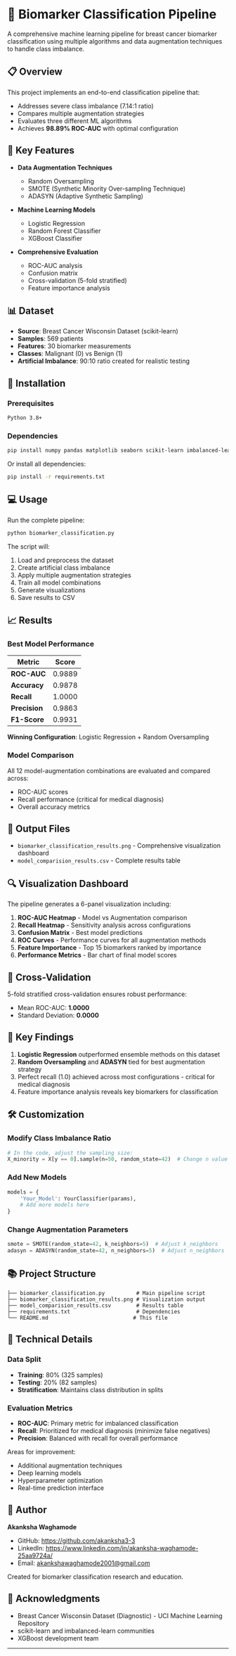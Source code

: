 # 🧬 Biomarker Classification Pipeline

A comprehensive machine learning pipeline for breast cancer biomarker classification using multiple algorithms and data augmentation techniques to handle class imbalance.

## 📋 Overview

This project implements an end-to-end classification pipeline that:
- Addresses severe class imbalance (7.14:1 ratio)
- Compares multiple augmentation strategies
- Evaluates three different ML algorithms
- Achieves **98.89% ROC-AUC** with optimal configuration

## 🎯 Key Features

- **Data Augmentation Techniques**
  - Random Oversampling
  - SMOTE (Synthetic Minority Over-sampling Technique)
  - ADASYN (Adaptive Synthetic Sampling)
  
- **Machine Learning Models**
  - Logistic Regression
  - Random Forest Classifier
  - XGBoost Classifier

- **Comprehensive Evaluation**
  - ROC-AUC analysis
  - Confusion matrix
  - Cross-validation (5-fold stratified)
  - Feature importance analysis

## 📊 Dataset

- **Source**: Breast Cancer Wisconsin Dataset (scikit-learn)
- **Samples**: 569 patients
- **Features**: 30 biomarker measurements
- **Classes**: Malignant (0) vs Benign (1)
- **Artificial Imbalance**: 90:10 ratio created for realistic testing

## 🚀 Installation

### Prerequisites

```bash
Python 3.8+
```

### Dependencies

```bash
pip install numpy pandas matplotlib seaborn scikit-learn imbalanced-learn xgboost
```

Or install all dependencies:

```bash
pip install -r requirements.txt
```

## 💻 Usage

Run the complete pipeline:

```bash
python biomarker_classification.py
```

The script will:
1. Load and preprocess the dataset
2. Create artificial class imbalance
3. Apply multiple augmentation strategies
4. Train all model combinations
5. Generate visualizations
6. Save results to CSV

## 📈 Results

### Best Model Performance

| Metric | Score |
|--------|-------|
| **ROC-AUC** | 0.9889 |
| **Accuracy** | 0.9878 |
| **Recall** | 1.0000 |
| **Precision** | 0.9863 |
| **F1-Score** | 0.9931 |

**Winning Configuration**: Logistic Regression + Random Oversampling

### Model Comparison

All 12 model-augmentation combinations are evaluated and compared across:
- ROC-AUC scores
- Recall performance (critical for medical diagnosis)
- Overall accuracy metrics

## 📁 Output Files

- `biomarker_classification_results.png` - Comprehensive visualization dashboard
- `model_comparision_results.csv` - Complete results table

## 🔍 Visualization Dashboard

The pipeline generates a 6-panel visualization including:

1. **ROC-AUC Heatmap** - Model vs Augmentation comparison
2. **Recall Heatmap** - Sensitivity analysis across configurations
3. **Confusion Matrix** - Best model predictions
4. **ROC Curves** - Performance curves for all augmentation methods
5. **Feature Importance** - Top 15 biomarkers ranked by importance
6. **Performance Metrics** - Bar chart of final model scores

## 🧪 Cross-Validation

5-fold stratified cross-validation ensures robust performance:
- Mean ROC-AUC: **1.0000**
- Standard Deviation: **0.0000**

## 📝 Key Findings

1. **Logistic Regression** outperformed ensemble methods on this dataset
2. **Random Oversampling** and **ADASYN** tied for best augmentation strategy
3. Perfect recall (1.0) achieved across most configurations - critical for medical diagnosis
4. Feature importance analysis reveals key biomarkers for classification

## 🛠️ Customization

### Modify Class Imbalance Ratio

```python
# In the code, adjust the sampling size:
X_minority = X[y == 0].sample(n=50, random_state=42)  # Change n value
```

### Add New Models

```python
models = {
    'Your_Model': YourClassifier(params),
    # Add more models here
}
```

### Change Augmentation Parameters

```python
smote = SMOTE(random_state=42, k_neighbors=5)  # Adjust k_neighbors
adasyn = ADASYN(random_state=42, n_neighbors=5)  # Adjust n_neighbors
```

## 📚 Project Structure

```
├── biomarker_classification.py          # Main pipeline script
├── biomarker_classification_results.png # Visualization output
├── model_comparision_results.csv        # Results table
├── requirements.txt                     # Dependencies
└── README.md                           # This file
```

## 🔬 Technical Details

### Data Split
- **Training**: 80% (325 samples)
- **Testing**: 20% (82 samples)
- **Stratification**: Maintains class distribution in splits

### Evaluation Metrics
- **ROC-AUC**: Primary metric for imbalanced classification
- **Recall**: Prioritized for medical diagnosis (minimize false negatives)
- **Precision**: Balanced with recall for overall performance

Areas for improvement:
- Additional augmentation techniques
- Deep learning models
- Hyperparameter optimization
- Real-time prediction interface

## 👤 Author

**Akanksha Waghamode**
- GitHub: https://github.com/akanksha3-3 
- LinkedIn: https://www.linkedin.com/in/akanksha-waghamode-25aa9724a/ 
- Email: akankshawaghamode2001@gmail.com

Created for biomarker classification research and education.

## 🙏 Acknowledgments

- Breast Cancer Wisconsin Dataset (Diagnostic) - UCI Machine Learning Repository
- scikit-learn and imbalanced-learn communities
- XGBoost development team

---

